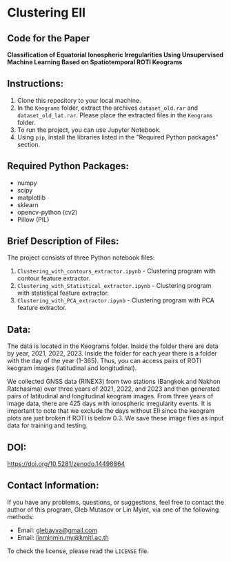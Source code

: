 # Clustering EII

## Code for the Paper
**Classification of Equatorial Ionospheric Irregularities Using Unsupervised Machine Learning Based on Spatiotemporal ROTI Keograms**

## Instructions:

1. Clone this repository to your local machine.
2. In the `Keograms` folder, extract the archives `dataset_old.rar` and `dataset_old_lat.rar`. Please place the extracted files in the `Keograms` folder.
3. To run the project, you can use Jupyter Notebook.
4. Using `pip`, install the libraries listed in the "Required Python packages" section.

## Required Python Packages:
- numpy
- scipy
- matplotlib
- sklearn
- opencv-python (cv2)
- Pillow (PIL)

## Brief Description of Files:

The project consists of three Python notebook files:

1. `Clustering_with_contours_extractor.ipynb` - Clustering program with contour feature extractor.
2. `Clustering_with_Statistical_extractor.ipynb` - Clustering program with statistical feature extractor.
3. `Clustering_with_PCA_extractor.ipynb` - Clustering program with PCA feature extractor.

## Data:

The data is located in the Keograms folder. Inside the folder there are data by year, 2021, 2022, 2023. Inside the folder for each year there is a folder with the day of the year (1-365). Thus, you can access pairs of ROTI keogram images (latitudinal and longitudinal).

We collected GNSS data (RINEX3) from two stations (Bangkok and Nakhon Ratchasima) over three years of 2021, 2022, and 2023 and then generated pairs of latitudinal and longitudinal keogram images. From three years of image data, there are 425 days with ionospheric irregularity events. It is important to note that we exclude the days without EII since the keogram plots are just broken if ROTI is below 0.3. We save these image files as input data for training and testing. 

## DOI:

https://doi.org/10.5281/zenodo.14498864

## Contact Information:

If you have any problems, questions, or suggestions, feel free to contact the author of this program, Gleb Mutasov or Lin Myint, via one of the following methods:

- Email: glebayva@gmail.com
- Email: linminmin.my@kmitl.ac.th

To check the license, please read the `LICENSE` file.
